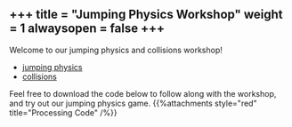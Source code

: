 +++
title = "Jumping Physics Workshop"
weight = 1
alwaysopen = false
+++
---
Welcome to our jumping physics and collisions workshop!
- [jumping physics](/content/game-jam/JumpingPhysics/jumpingphysics)
- [collisions](/content/game-jam/JumpingPhysics/collisions)

Feel free to download the code below to follow along with the workshop, and try out our jumping physics game.
{{%attachments style="red" title="Processing Code" /%}}
